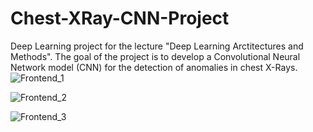 # Chest-XRay-CNN-Project
 Deep Learning project for the lecture "Deep Learning Arctitectures and Methods". The goal of the project is to develop a Convolutional Neural Network model (CNN) for the detection of anomalies in chest X-Rays.  
![Frontend_1](https://github.com/dissgod99/Chest-XRay-CNN-Project/assets/97410119/984e78a4-4761-4d4a-adba-f1ad61b2ba23)


![Frontend_2](https://github.com/dissgod99/Chest-XRay-CNN-Project/assets/97410119/ca7d10ed-8fa8-4c4c-9938-a0e86ffb921a)


![Frontend_3](https://github.com/dissgod99/Chest-XRay-CNN-Project/assets/97410119/22c6d426-ed15-46d2-bc2f-35a24b476818)
